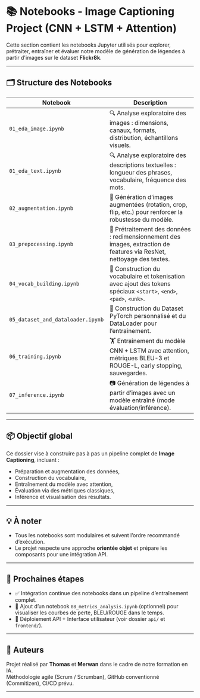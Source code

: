 # 📚 Notebooks - Image Captioning Project (CNN + LSTM + Attention)

Cette section contient les notebooks Jupyter utilisés pour explorer, prétraiter, entraîner et évaluer notre modèle de génération de légendes à partir d'images sur le dataset **Flickr8k**.

---

## 🗂️ Structure des Notebooks

| Notebook | Description |
|---------|-------------|
| `01_eda_image.ipynb` | 🔍 Analyse exploratoire des images : dimensions, canaux, formats, distribution, échantillons visuels. |
| `01_eda_text.ipynb` | 🔍 Analyse exploratoire des descriptions textuelles : longueur des phrases, vocabulaire, fréquence des mots. |
| `02_augmentation.ipynb` | 📸 Génération d’images augmentées (rotation, crop, flip, etc.) pour renforcer la robustesse du modèle. |
| `03_prepocessing.ipynb` | 🧼 Prétraitement des données : redimensionnement des images, extraction de features via ResNet, nettoyage des textes. |
| `04_vocab_building.ipynb` | 🧠 Construction du vocabulaire et tokenisation avec ajout des tokens spéciaux `<start>`, `<end>`, `<pad>`, `<unk>`. |
| `05_dataset_and_dataloader.ipynb` | 🧱 Construction du Dataset PyTorch personnalisé et du DataLoader pour l’entraînement. |
| `06_training.ipynb` | 🏋️ Entraînement du modèle CNN + LSTM avec attention, métriques BLEU-3 et ROUGE-L, early stopping, sauvegardes. |
| `07_inference.ipynb` | 📷 Génération de légendes à partir d’images avec un modèle entraîné (mode évaluation/inférence). |


---

## 📦 Objectif global

Ce dossier vise à construire pas à pas un pipeline complet de **Image Captioning**, incluant :
- Préparation et augmentation des données,
- Construction du vocabulaire,
- Entraînement du modèle avec attention,
- Évaluation via des métriques classiques,
- Inférence et visualisation des résultats.

---

## 💡 À noter

- Tous les notebooks sont modulaires et suivent l’ordre recommandé d’exécution.
- Le projet respecte une approche **orientée objet** et prépare les composants pour une intégration API.

---

## 🧪 Prochaines étapes

- ✅ Intégration continue des notebooks dans un pipeline d’entraînement complet.
- 🔄 Ajout d’un notebook `08_metrics_analysis.ipynb` (optionnel) pour visualiser les courbes de perte, BLEU/ROUGE dans le temps.
- 🚀 Déploiement API + Interface utilisateur (voir dossier `api/` et `frontend/`).

---

## 👥 Auteurs

Projet réalisé par **Thomas** et **Merwan** dans le cadre de notre formation en IA.  
Méthodologie agile (Scrum / Scrumban), GitHub conventionné (Commitizen), CI/CD prévu.

---